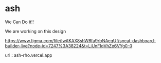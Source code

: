 # ash
We Can Do it!!

We are working on this design

https://www.figma.com/file/lwAKAX8shW6fa9rbNAeqUf/sneat-dashboard-builder-live?node-id=7247%3A38224&t=LiUnFlqVhZe6VYg0-0

url : ash-rho.vercel.app